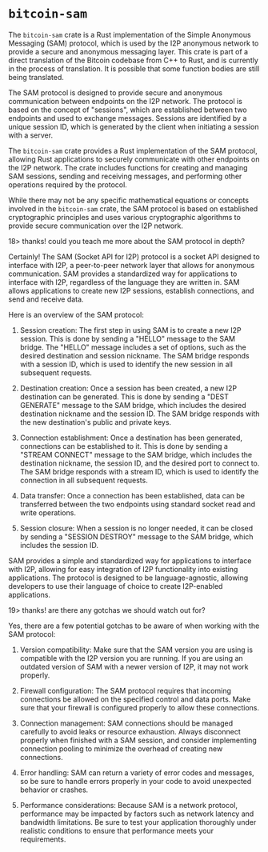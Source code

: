 # `bitcoin-sam`

The `bitcoin-sam` crate is a Rust implementation
of the Simple Anonymous Messaging (SAM) protocol,
which is used by the I2P anonymous network to
provide a secure and anonymous messaging
layer. This crate is part of a direct translation
of the Bitcoin codebase from C++ to Rust, and is
currently in the process of translation. It is
possible that some function bodies are still being
translated.

The SAM protocol is designed to provide secure and
anonymous communication between endpoints on the
I2P network. The protocol is based on the concept
of "sessions", which are established between two
endpoints and used to exchange messages. Sessions
are identified by a unique session ID, which is
generated by the client when initiating a session
with a server.

The `bitcoin-sam` crate provides a Rust
implementation of the SAM protocol, allowing Rust
applications to securely communicate with other
endpoints on the I2P network. The crate includes
functions for creating and managing SAM sessions,
sending and receiving messages, and performing
other operations required by the protocol.

While there may not be any specific mathematical
equations or concepts involved in the
`bitcoin-sam` crate, the SAM protocol is based on
established cryptographic principles and uses
various cryptographic algorithms to provide secure
communication over the I2P network.

18> thanks! could you teach me more about the SAM
protocol in depth?

Certainly! The SAM (Socket API for I2P) protocol
is a socket API designed to interface with I2P,
a peer-to-peer network layer that allows for
anonymous communication. SAM provides
a standardized way for applications to interface
with I2P, regardless of the language they are
written in. SAM allows applications to create new
I2P sessions, establish connections, and send and
receive data.

Here is an overview of the SAM protocol:

1. Session creation: The first step in using SAM
   is to create a new I2P session. This is done by
   sending a "HELLO" message to the SAM
   bridge. The "HELLO" message includes a set of
   options, such as the desired destination and
   session nickname. The SAM bridge responds with
   a session ID, which is used to identify the new
   session in all subsequent requests.

2. Destination creation: Once a session has been
   created, a new I2P destination can be
   generated. This is done by sending a "DEST
   GENERATE" message to the SAM bridge, which
   includes the desired destination nickname and
   the session ID. The SAM bridge responds with
   the new destination's public and private keys.

3. Connection establishment: Once a destination
   has been generated, connections can be
   established to it. This is done by sending
   a "STREAM CONNECT" message to the SAM bridge,
   which includes the destination nickname, the
   session ID, and the desired port to connect
   to. The SAM bridge responds with a stream ID,
   which is used to identify the connection in all
   subsequent requests.

4. Data transfer: Once a connection has been
   established, data can be transferred between
   the two endpoints using standard socket read
   and write operations.

5. Session closure: When a session is no longer
   needed, it can be closed by sending a "SESSION
   DESTROY" message to the SAM bridge, which
   includes the session ID.

SAM provides a simple and standardized way for
applications to interface with I2P, allowing for
easy integration of I2P functionality into
existing applications. The protocol is designed to
be language-agnostic, allowing developers to use
their language of choice to create I2P-enabled
applications.

19> thanks! are there any gotchas we should watch
out for?

Yes, there are a few potential gotchas to be aware
of when working with the SAM protocol:

1. Version compatibility: Make sure that the SAM
   version you are using is compatible with the
   I2P version you are running. If you are using
   an outdated version of SAM with a newer version
   of I2P, it may not work properly.

2. Firewall configuration: The SAM protocol
   requires that incoming connections be allowed
   on the specified control and data ports. Make
   sure that your firewall is configured properly
   to allow these connections.

3. Connection management: SAM connections should
   be managed carefully to avoid leaks or resource
   exhaustion. Always disconnect properly when
   finished with a SAM session, and consider
   implementing connection pooling to minimize the
   overhead of creating new connections.

4. Error handling: SAM can return a variety of
   error codes and messages, so be sure to handle
   errors properly in your code to avoid
   unexpected behavior or crashes.

5. Performance considerations: Because SAM is
   a network protocol, performance may be impacted
   by factors such as network latency and
   bandwidth limitations. Be sure to test your
   application thoroughly under realistic
   conditions to ensure that performance meets
   your requirements.
